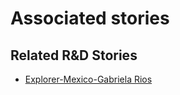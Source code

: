 # Associated stories

<!-- !!DO NOT REMOVE!! start autogenerated hyperlinks -->
## Related R&D Stories
- [Explorer\-Mexico\-Gabriela Rios](/RnD-Archive/stories/?doc=Explorers_MEX)
<!-- !!DO NOT REMOVE!! end autogenerated hyperlinks -->